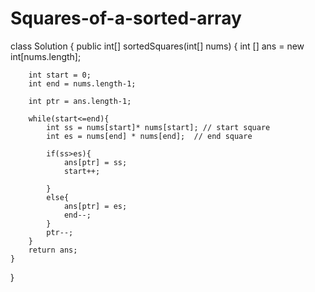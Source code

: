 # Squares-of-a-sorted-array
class Solution {
    public int[] sortedSquares(int[] nums) {
        int [] ans = new int[nums.length];

        int start = 0;
        int end = nums.length-1;

        int ptr = ans.length-1;

        while(start<=end){
            int ss = nums[start]* nums[start]; // start square
            int es = nums[end] * nums[end];  // end square

            if(ss>es){
                ans[ptr] = ss;
                start++;

            }
            else{
                ans[ptr] = es;
                end--;
            }
            ptr--;
        }
        return ans;
    }
}
